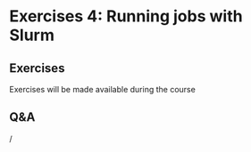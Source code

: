 # Exercises 4: Running jobs with Slurm

<!--
## Intro

For these exercises, you'll need to take care of some settings:

-   For the CPU exercises we advise to use the `small` partition and for the 
    exercises on GPU the `standard-g` partition.

-   During the course you can use the course training project `project_465001726`
    for these exercises. A few days after the course you will need to use a different project
    on LUMI. 

-   On March 4 we have a reservation that you can use (through `#SBATCH --reservation=...`):
  
    -   For the `small` partition, the reservation name is `LUMI_intro_cpu`

    -   For the `standard-g` partition, the reservation name is `LUMI_intro_gpu`

An alternative (during the course only) for manually specifying 
the account, the partition and the reservation, is to set
them through modules. For this, first add an additional directory to the module search path:

```
module use /appl/local/training/modules/2day-20250602
```

and then you can load either the module `exercises/intro-C` or `exercises/intro-G`.

!!! Note "Check what these modules do..."
    Try, e.g., 

    ```
    module show exercises/intro-C
    ```

    to get an idea of what these modules do. Can you see which environment variables they set?
-->


## Exercises

Exercises will be made available during the course 

<!-- 
-   Start with the [exercises on "Slurm on LUMI"](E201-Slurm.md)

    You may want to postpone the advanced exercise a bit as that one takes a lot of time.

-   Proceed with the [exercises on "Process and Thread Distribution and Binding"](E202-Binding.md)
-->


## Q&A

/
